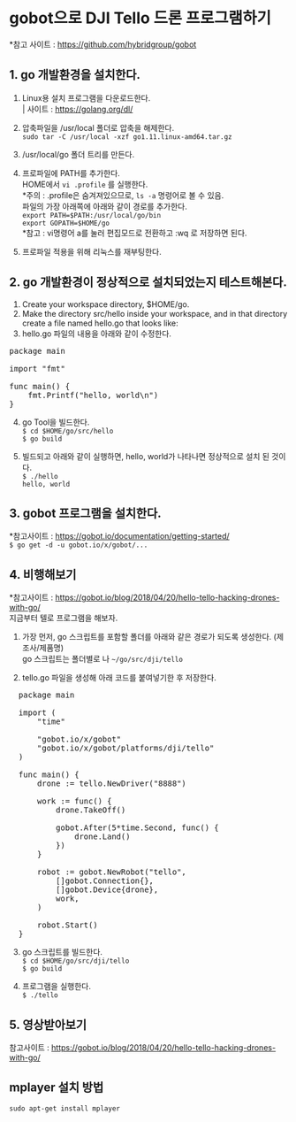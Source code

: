 # gobot으로 DJI Tello 드론 프로그램하기   

*참고 사이트 : https://github.com/hybridgroup/gobot   

## 1. go 개발환경을 설치한다.    
   1) Linux용 설치 프로그램을 다운로드한다.   
   | 사이트 : https://golang.org/dl/
   2) 압축파일을 /usr/local 폴더로 압축을 해제한다.     
      `sudo tar -C /usr/local -xzf go1.11.linux-amd64.tar.gz`   
   3) /usr/local/go 폴더 트리를 만든다.    
   3) 프로파일에 PATH를 추가한다.   
      HOME에서 `vi .profile` 를 실행한다.   
      *주의 : .profile은 숨겨져있으므로, `ls -a` 명령어로 볼 수 있음.   
      파일의 가장 아래쪽에 아래와 같이 경로를 추가한다.   
      `export PATH=$PATH:/usr/local/go/bin`   
      `export GOPATH=$HOME/go`   
      *참고 : vi명령어 a를 눌러 편집모드로 전환하고 :wq 로 저장하면 된다.
      
   4) 프로파일 적용을 위해 리눅스를 재부팅한다.   
   
## 2. go 개발환경이 정상적으로 설치되었는지 테스트해본다.
   1) Create your workspace directory, $HOME/go.   
   2) Make the directory src/hello inside your workspace, and in that directory create a file named hello.go that looks like:
   3) hello.go 파일의 내용을 아래와 같이 수정한다. 
<pre>
package main

import "fmt"

func main() {
	fmt.Printf("hello, world\n")
}
</pre>
   4) go Tool을 빌드한다.   
`$ cd $HOME/go/src/hello`   
`$ go build`   

5) 빌드되고 아래와 같이 실행하면, hello, world가 나타나면 정상적으로 설치 된 것이다.   
`$ ./hello`   
`hello, world`   

## 3. gobot 프로그램을 설치한다.   
*참고사이트 : https://gobot.io/documentation/getting-started/   
 `$ go get -d -u gobot.io/x/gobot/...`
 
## 4. 비행해보기
*참고사이트 : https://gobot.io/blog/2018/04/20/hello-tello-hacking-drones-with-go/   
지금부터 텔로 프로그램을 해보자.
1. 가장 먼저, go 스크립트를 포함할 폴더를 아래와 같은 경로가 되도록 생성한다. (제조사/제품명)   
   go 스크립트는 폴더별로 나 
`~/go/src/dji/tello`    

2. tello.go 파일을 생성해 아래 코드를 붙여넣기한 후 저장한다.   

<pre>
  package main

  import (
      "time"

      "gobot.io/x/gobot"
      "gobot.io/x/gobot/platforms/dji/tello"
  )

  func main() {
      drone := tello.NewDriver("8888")

      work := func() {
          drone.TakeOff()

          gobot.After(5*time.Second, func() {
              drone.Land()
          })
      }

      robot := gobot.NewRobot("tello",
          []gobot.Connection{},
          []gobot.Device{drone},
          work,
      )

      robot.Start()
  }
</pre>

3. go 스크립트를 빌드한다.   
`$ cd $HOME/go/src/dji/tello`    
`$ go build`    

4. 프로그램을 실행한다.   
`$ ./tello`   

## 5. 영상받아보기
참고사이트 :  https://gobot.io/blog/2018/04/20/hello-tello-hacking-drones-with-go/   
   
## mplayer 설치 방법

   `sudo apt-get install mplayer`   
   
